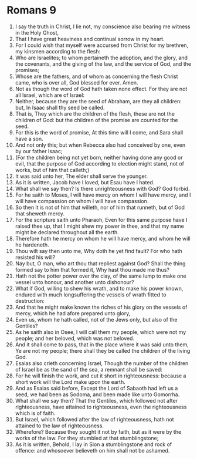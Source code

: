 ﻿# Romans 9
1. I say the truth in Christ, I lie not, my conscience also bearing me witness in the Holy Ghost, 
2. That I have great heaviness and continual sorrow in my heart. 
3. For I could wish that myself were accursed from Christ for my brethren, my kinsmen according to the flesh: 
4. Who are Israelites; to whom pertaineth the adoption, and the glory, and the covenants, and the giving of the law, and the service of God, and the promises; 
5. Whose are the fathers, and of whom as concerning the flesh Christ came, who is over all, God blessed for ever. Amen. 
6. Not as though the word of God hath taken none effect. For they are not all Israel, which are of Israel: 
7. Neither, because they are the seed of Abraham, are they all children: but, In Isaac shall thy seed be called. 
8. That is, They which are the children of the flesh, these are not the children of God: but the children of the promise are counted for the seed. 
9. For this is the word of promise, At this time will I come, and Sara shall have a son. 
10. And not only this; but when Rebecca also had conceived by one, even by our father Isaac; 
11. (For the children being not yet born, neither having done any good or evil, that the purpose of God according to election might stand, not of works, but of him that calleth;) 
12. It was said unto her, The elder shall serve the younger. 
13. As it is written, Jacob have I loved, but Esau have I hated. 
14. What shall we say then? Is there unrighteousness with God? God forbid. 
15. For he saith to Moses, I will have mercy on whom I will have mercy, and I will have compassion on whom I will have compassion. 
16. So then it is not of him that willeth, nor of him that runneth, but of God that sheweth mercy. 
17. For the scripture saith unto Pharaoh, Even for this same purpose have I raised thee up, that I might shew my power in thee, and that my name might be declared throughout all the earth. 
18. Therefore hath he mercy on whom he will have mercy, and whom he will he hardeneth. 
19. Thou wilt say then unto me, Why doth he yet find fault? For who hath resisted his will? 
20. Nay but, O man, who art thou that repliest against God? Shall the thing formed say to him that formed it, Why hast thou made me thus? 
21. Hath not the potter power over the clay, of the same lump to make one vessel unto honour, and another unto dishonour? 
22. What if God, willing to shew his wrath, and to make his power known, endured with much longsuffering the vessels of wrath fitted to destruction: 
23. And that he might make known the riches of his glory on the vessels of mercy, which he had afore prepared unto glory, 
24. Even us, whom he hath called, not of the Jews only, but also of the Gentiles? 
25. As he saith also in Osee, I will call them my people, which were not my people; and her beloved, which was not beloved. 
26. And it shall come to pass, that in the place where it was said unto them, Ye are not my people; there shall they be called the children of the living God. 
27. Esaias also crieth concerning Israel, Though the number of the children of Israel be as the sand of the sea, a remnant shall be saved: 
28. For he will finish the work, and cut it short in righteousness: because a short work will the Lord make upon the earth. 
29. And as Esaias said before, Except the Lord of Sabaoth had left us a seed, we had been as Sodoma, and been made like unto Gomorrha. 
30. What shall we say then? That the Gentiles, which followed not after righteousness, have attained to righteousness, even the righteousness which is of faith. 
31. But Israel, which followed after the law of righteousness, hath not attained to the law of righteousness. 
32. Wherefore? Because they sought it not by faith, but as it were by the works of the law. For they stumbled at that stumblingstone; 
33. As it is written, Behold, I lay in Sion a stumblingstone and rock of offence: and whosoever believeth on him shall not be ashamed. 
